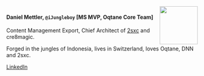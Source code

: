 
<img src="~/shared/authors/ijungleboy/assets/ijungleboy.jpg" style="width: 100px; float: right">

#### Daniel Mettler, `@iJungleboy` \[MS MVP, Oqtane Core Team\]

Content Management Export, Chief Architect of [2sxc](https://2sxc.org) and cre8magic.

Forged in the jungles of Indonesia, lives in Switzerland, loves Oqtane, DNN and 2sxc.

[LinkedIn](https://www.linkedin.com/in/danielmettler/)
